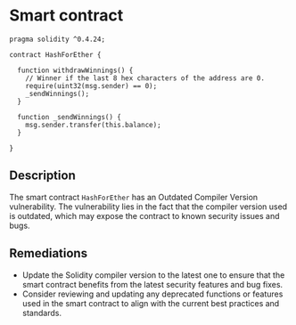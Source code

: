 # Smart contract

```solidity
pragma solidity ^0.4.24;

contract HashForEther {

  function withdrawWinnings() {
    // Winner if the last 8 hex characters of the address are 0. 
    require(uint32(msg.sender) == 0);
    _sendWinnings();
  }
  
  function _sendWinnings() {
    msg.sender.transfer(this.balance);
  }
     
}
```

## Description

The smart contract `HashForEther` has an Outdated Compiler Version vulnerability. The vulnerability lies in the fact that the compiler version used is outdated, which may expose the contract to known security issues and bugs.

## Remediations

- Update the Solidity compiler version to the latest one to ensure that the smart contract benefits from the latest security features and bug fixes.
- Consider reviewing and updating any deprecated functions or features used in the smart contract to align with the current best practices and standards.